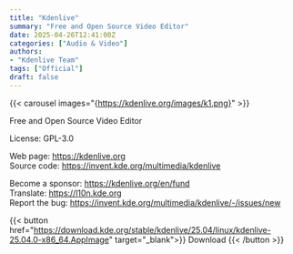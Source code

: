 ```yaml
---
title: "Kdenlive"
summary: "Free and Open Source Video Editor"
date: 2025-04-26T12:41:00Z 	
categories: ["Audio & Video"]
authors:
- "Kdenlive Team"
tags: ["Official"]
draft: false
---
```


{{< carousel images="{https://kdenlive.org/images/k1.png}" >}}

Free and Open Source Video Editor

License: GPL-3.0

Web page: <https://kdenlive.org>  
Source code: <https://invent.kde.org/multimedia/kdenlive>

Become a sponsor: <https://kdenlive.org/en/fund>  
Translate: <https://l10n.kde.org>  
Report the bug: <https://invent.kde.org/multimedia/kdenlive/-/issues/new>  

{{< button href="https://download.kde.org/stable/kdenlive/25.04/linux/kdenlive-25.04.0-x86_64.AppImage" target="_blank">}}
Download
{{< /button >}}